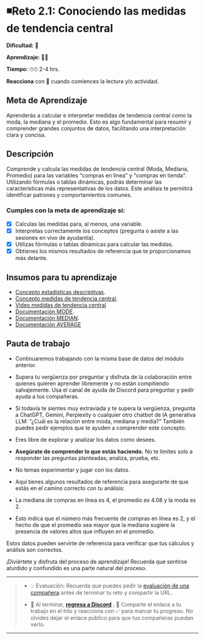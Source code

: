 # ◾Reto 2.1: Conociendo las medidas de tendencia central

**Dificultad:** 🌻

**Aprendizaje:** 🍯🍯

**Tiempo:** ⏱⏱ 2-4 hrs.

**Reacciona** con :eyes: cuando comiences la lectura y/o actividad.

## Meta de Aprendizaje

Aprenderás a calcular e interpretar medidas de tendencia central como la moda, la mediana y el promedio. Esto es algo fundamental para resumir y comprender grandes conjuntos de datos, facilitando una interpretación clara y concisa.

## Descripción

Comprende y calcula las medidas de tendencia central (Moda, Mediana, Promedio) para las variables "compras en línea" y "compras en tienda". Utilizando fórmulas o tablas dinámicas, podrás determinar las características más representativas de los datos. Este análisis te permitirá identificar patrones y comportamientos comunes.

### Cumples con la meta de aprendizaje si:

- [x] Calculas las medidas para, al menos, una variable.
- [x] Interpretas correctamente los conceptos (pregunta o asiste a las sesiones en vivo de ayudantía).
- [x] Utilizas fórmulas o tablas dinámicas para calcular las medidas.
- [x] Obtienes los mismos resultados de referencia que te proporcionamos más delante.

## Insumos para tu aprendizaje

- [Concepto estadísticas descriptivas](https://docs.google.com/document/d/13xu7cf5LcUN2CE58qwyZoNrhS713Ci0tI9S1odeapig/edit?usp=sharing).
- [Concepto medidas de tendencia central](https://docs.google.com/document/d/1Ly_7zLmUjcczqCkQLQwvDYEGyRLtSNQLVi3w8CIh8sI/edit?usp=sharing).
- [Video medidas de tendencia central](https://www.loom.com/share/67aa3fe302994c9fa6eecdfa9f4656d9?sid=20eb54a9-7c04-4576-87ba-48ac641a4c26)
- [Documentación MODE](https://support.google.com/docs/answer/3094029?hl=es-419&sjid=13643531532267330533-EU).
- [Documentación MEDIAN](https://support.google.com/docs/answer/3094025?hl=es-419&sjid=13643531532267330533-EU).
- [Documentación AVERAGE](https://support.google.com/docs/answer/3093615?hl=es-419&sjid=13643531532267330533-EU)

## Pauta de trabajo

- Continuaremos trabajando con la misma base de datos del módulo anterior.

- Supera tu vergüenza por preguntar y disfruta de la colaboración entre quienes quieren aprender libremente y no están compitiendo salvajemente. Usa el canal de ayuda de Discord para preguntar y pedir ayuda a tus compañeras.

- Si todavía te sientes muy extraviada y te supera la vergüenza, pregunta a ChatGPT, Gemini, Perplexity o cualquier otro chatbot de IA generativa LLM: “¿Cuál es la relación entre moda, mediana y media?” También puedes pedir ejemplos que te ayuden a comprender este concepto.

- Eres libre de explorar y analizar los datos como desees.

- **Asegúrate de comprender lo que estás haciendo.** No te limites solo a responder las preguntas planteadas; analiza, prueba, etc.

- No temas experimentar y jugar con los datos.

- Aquí tienes algunos resultados de referencia para asegurarte de que estás en el camino correcto con tu análisis:

- La mediana de compras en línea es 4, el promedio es 4.08 y la moda es 2.

- Esto indica que el número más frecuente de compras en línea es 2, y el hecho de que el promedio sea mayor que la mediana sugiere la presencia de valores altos que influyen en el promedio.

Estos datos pueden servirte de referencia para verificar que tus cálculos y análisis son correctos.

¡Diviértete y disfruta del proceso de aprendizaje! Recuerda que sentirse aturdido y confundido es una parte natural del proceso.

---

> - 💡 Evaluación: Recuerda que puedes pedir la [evaluación de una compañera](../curruculum_model/lea_model_06_assessment.md) antes de terminar tu reto y compartir la URL.
> 
> - :mega: Al terminar, [**regresa a Discord**](https://discord.com/channels/1209273049304666113/1209888657507487744) , 💬 Comparte el enlace a tu trabajo en el hilo y reacciona con ✅ para marcar tu progreso. No olvides dejar el enlace público para que tus compañeras puedan verlo.

---
